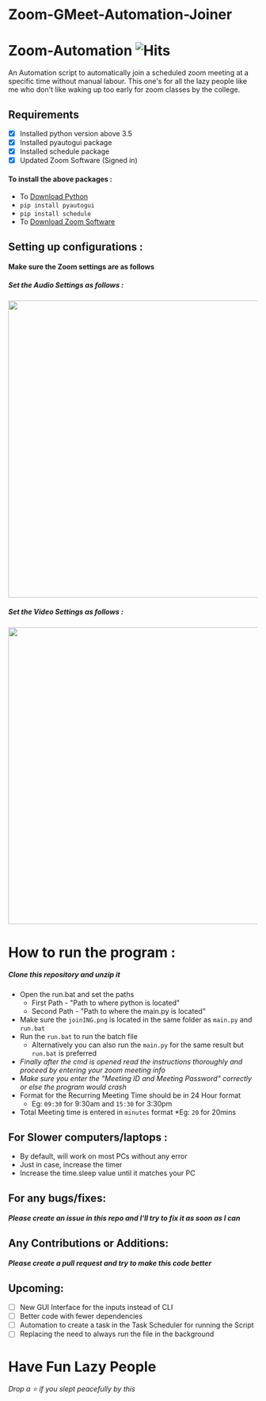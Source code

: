 # Zoom-GMeet-Automation-Joiner

# Zoom-Automation ![Hits](https://hits.seeyoufarm.com/api/count/incr/badge.svg?url=https://github.com/prashanth-up/Zoom-Automation&title=Views)
An Automation script to automatically join a scheduled zoom meeting at a specific time without manual labour. This one's for all the lazy people like me who don't like waking up too early for zoom classes by the college.

## Requirements 
- [x] Installed python version above 3.5
- [x] Installed pyautogui package
- [x] Installed schedule package
- [x] Updated Zoom Software (Signed in)

#### To install the above packages :
+ To [Download Python](https://www.python.org/downloads/)
+ `pip install pyautogui`
+ `pip install schedule`
+ To [Download Zoom Software](https://zoom.us/download#client_4meeting)

## Setting up configurations :

#### Make sure the Zoom settings are as follows
##### Set the Audio Settings as follows :
<img src = "configurations/zoom_audio.png" width = "600">

##### Set the Video Settings as follows :
<img src = "configurations/zoom_vid.png" width = "600">

# How to run the program :
##### Clone this repository and unzip it
* Open the run.bat and set the paths
  * First Path - "Path to where python is located"
  * Second Path - "Path to where the main.py is located"
* Make sure the `joinING.png` is located in the same folder as `main.py` and `run.bat`
* Run the `run.bat` to run the batch file
  * Alternatively you can also run the `main.py` for the same result but `run.bat` is preferred
* *Finally after the cmd is opened read the instructions thoroughly and proceed by entering your zoom meeting info*
* *Make sure you enter the "Meeting ID and Meeting Password" correctly or else the program would crash*
* Format for the Recurring Meeting Time should be in 24 Hour format
  * Eg: `09:30` for 9:30am and `15:30` for 3:30pm 
* Total Meeting time is entered in `minutes` format
  *Eg: `20` for 20mins
  
## For Slower computers/laptops :

+ By default, will work on most PCs without any error
+ Just in case, increase the timer 
+ Increase the time.sleep value until it matches your PC

## For any bugs/fixes:
##### Please create an issue in this repo and I'll try to fix it as soon as I can

## Any Contributions or Additions:
##### Please create a pull request and try to make this code better

## Upcoming:
- [ ] New GUI Interface for the inputs instead of CLI
- [ ] Better code with fewer dependencies
- [ ] Automation to create a task in the Task Scheduler for running the Script
- [ ] Replacing the need to always run the file in the background

# Have Fun Lazy People
_*Drop a ⭐ if you slept peacefully by this*_
